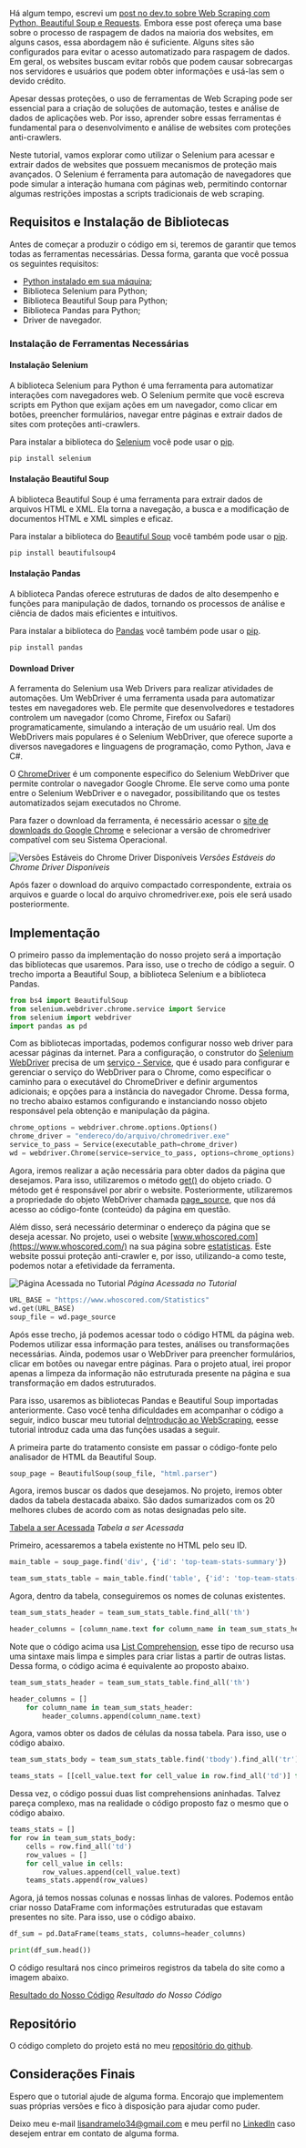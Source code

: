 
Há algum tempo, escrevi um [post no dev.to sobre Web Scraping com Python, Beautiful Soup e Requests](https://dev.to/lisandramelo/extracting-data-from-transfermarkt-an-introduction-to-webscraping-2i1c). Embora esse post ofereça uma base sobre o processo de raspagem de dados na maioria dos websites, em alguns casos, essa abordagem não é suficiente. Alguns sites são configurados para evitar o acesso automatizado para raspagem de dados. Em geral, os websites buscam evitar robôs que podem causar sobrecargas nos servidores e usuários que podem obter informações e usá-las sem o devido crédito.

Apesar dessas proteções, o uso de ferramentas de Web Scraping pode ser essencial para a criação de soluções de automação, testes e análise de dados de aplicações web. Por isso, aprender sobre essas ferramentas é fundamental para o desenvolvimento e análise de websites com proteções anti-crawlers.

Neste tutorial, vamos explorar como utilizar o Selenium para acessar e extrair dados de websites que possuem mecanismos de proteção mais avançados. O Selenium é ferramenta para  automação de navegadores que pode simular a interação humana com páginas web, permitindo contornar algumas restrições impostas a scripts tradicionais de web scraping.

## Requisitos e Instalação de Bibliotecas

Antes de começar a produzir o código em si, teremos de garantir que temos todas as ferramentas necessárias. Dessa forma, garanta que você possua os seguintes requisitos:

- [Python instalado em sua máquina](https://www.python.org/downloads/);
- Biblioteca Selenium para Python;
- Biblioteca Beautiful Soup para Python;
- Biblioteca Pandas para Python;
- Driver de navegador.

### Instalação de Ferramentas Necessárias

#### Instalação Selenium
A biblioteca Selenium para Python é uma ferramenta para automatizar interações com navegadores web. O Selenium permite que você escreva scripts em Python que exijam ações em um navegador, como clicar em botões, preencher formulários, navegar entre páginas e extrair dados de sites com proteções anti-crawlers.

Para instalar a biblioteca do [Selenium](https://pypi.org/project/selenium/) você pode usar o [pip](https://pypi.org/project/pip/).

```bash
pip install selenium
```

#### Instalação Beautiful Soup

A biblioteca Beautiful Soup é uma ferramenta para extrair dados de arquivos HTML e XML. Ela torna a navegação, a busca e a modificação de documentos HTML e XML simples e eficaz.

Para instalar a biblioteca do [Beautiful Soup](https://pypi.org/project/beautifulsoup4/) você também pode usar o [pip](https://pypi.org/project/pip/).

```bash
pip install beautifulsoup4
```

#### Instalação Pandas

A biblioteca Pandas oferece estruturas de dados de alto desempenho e funções para manipulação de dados, tornando os processos de análise e ciência de dados mais eficientes e intuitivos.

Para instalar a biblioteca do [Pandas](https://pypi.org/project/pandas/) você também pode usar o [pip](https://pypi.org/project/pip/).

```bash
pip install pandas
```

#### Download Driver

A ferramenta do Selenium usa Web Drivers para realizar atividades de automações. Um WebDriver é uma ferramenta usada para automatizar testes em navegadores web. Ele permite que desenvolvedores e testadores controlem um navegador (como Chrome, Firefox ou Safari) programaticamente, simulando a interação de um usuário real. Um dos WebDrivers mais populares é o Selenium WebDriver, que oferece suporte a diversos navegadores e linguagens de programação, como Python, Java e C#.

O [ChromeDriver](https://developer.chrome.com/docs/chromedriver?hl=pt-br) é um componente específico do Selenium WebDriver que permite controlar o navegador Google Chrome. Ele serve como uma ponte entre o Selenium WebDriver e o navegador, possibilitando que os testes automatizados sejam executados no Chrome.

Para fazer o download da ferramenta, é necessário acessar o [site de downloads do Google Chrome](https://googlechromelabs.github.io/chrome-for-testing/) e selecionar a versão de chromedriver compatível com seu Sistema Operacional.

![Versões Estáveis do Chrome Driver Disponíveis](images/chromedriver.png)
*Versões Estáveis do Chrome Driver Disponíveis*

Após fazer o download do arquivo compactado correspondente, extraia os arquivos e guarde o local do arquivo chromedriver.exe, pois ele será usado posteriormente.

## Implementação

O primeiro passo da implementação do nosso projeto será a importação das bibliotecas que usaremos. Para isso, use o trecho de código a seguir. O trecho importa a Beautiful Soup, a biblioteca Selenium e a biblioteca Pandas.

```python
from bs4 import BeautifulSoup
from selenium.webdriver.chrome.service import Service
from selenium import webdriver
import pandas as pd
```

Com as bibliotecas importadas, podemos configurar nosso web driver para acessar páginas da internet. Para a configuração, o construtor do [Selenium WebDriver](https://www.selenium.dev/documentation/webdriver/browsers/chrome/) precisa de um [serviço - Service](https://www.selenium.dev/documentation/webdriver/drivers/service/), que é usado para configurar e gerenciar o serviço do WebDriver para o Chrome, como especificar o caminho para o executável do ChromeDriver e definir argumentos adicionais; e opções para a instância do navegador Chrome. Dessa forma, no trecho abaixo estamos configurando e instanciando nosso objeto responsável pela obtenção e manipulação da página.

```python
chrome_options = webdriver.chrome.options.Options()
chrome_driver = "endereco/do/arquivo/chromedriver.exe"
service_to_pass = Service(executable_path=chrome_driver)
wd = webdriver.Chrome(service=service_to_pass, options=chrome_options)
```

Agora, iremos realizar a ação necessária para obter dados da página que desejamos. Para isso, utilizaremos o método [get()](https://www.selenium.dev/documentation/webdriver/interactions/navigation/) do objeto criado. O método get é responsável por abrir o website. Posteriormente, utilizaremos a propriedade do objeto WebDriver chamada [page_source](https://selenium-python.readthedocs.io/api.html#selenium.webdriver.remote.webdriver.WebDriver.page_source), que nos dá acesso ao código-fonte (conteúdo) da página em questão.


Além disso, será necessário determinar o endereço da página que se deseja acessar. No projeto, usei o website [www.whoscored.com](https://www.whoscored.com/) na sua página sobre [estatísticas](https://www.whoscored.com/Statistics). Este website possui proteção anti-crawler e, por isso, utilizando-a como teste, podemos notar a efetividade da ferramenta.

![Página Acessada no Tutorial](images/page.png)
*Página Acessada no Tutorial*

```python
URL_BASE = "https://www.whoscored.com/Statistics"
wd.get(URL_BASE)
soup_file = wd.page_source
```

Após esse trecho, já podemos acessar todo o código HTML da página web. Podemos utilizar essa informação para testes, análises ou transformações necessárias. Ainda, podemos usar o WebDriver para preencher formulários, clicar em botões ou navegar entre páginas. Para o projeto atual, irei propor apenas a limpeza da informação não estruturada presente na página e sua transformação em dados estruturados.

Para isso, usaremos as bibliotecas Pandas e Beautiful Soup importadas anteriormente. Caso você tenha dificuldades em acompanhar o código a seguir, indico buscar meu tutorial de[Introdução ao WebScraping](https://dev.to/lisandramelo/recebendo-informacoes-do-transfermarkt-uma-introducao-ao-web-scraping-188o), eesse tutorial introduz cada uma das funções usadas a seguir.

A primeira parte do tratamento consiste em passar o código-fonte pelo analisador de HTML da Beautiful Soup.

```python
soup_page = BeautifulSoup(soup_file, "html.parser")
```

Agora, iremos buscar os dados que desejamos. No projeto, iremos obter dados da tabela destacada abaixo. São dados sumarizados com os 20 melhores clubes de acordo com as notas designadas pelo site.

[Tabela a ser Acessada](images/table.png)
*Tabela a ser Acessada*

Primeiro, acessaremos a tabela existente no HTML pelo seu ID.

```python
main_table = soup_page.find('div', {'id': 'top-team-stats-summary'})

team_sum_stats_table = main_table.find('table', {'id': 'top-team-stats-summary-grid'})
```
Agora, dentro da tabela, conseguiremos os nomes de colunas existentes.

```python
team_sum_stats_header = team_sum_stats_table.find_all('th')

header_columns = [column_name.text for column_name in team_sum_stats_header]
```

Note que o código acima usa [List Comprehension](https://www.w3schools.com/python/python_lists_comprehension.asp), esse tipo de recurso usa uma sintaxe mais limpa e simples para criar listas a partir de outras listas. Dessa forma, o código acima é equivalente ao proposto abaixo.

```python
team_sum_stats_header = team_sum_stats_table.find_all('th')

header_columns = []
    for column_name in team_sum_stats_header:
        header_columns.append(column_name.text)
```

Agora, vamos obter os dados de células da nossa tabela. Para isso, use o código abaixo.

```python
team_sum_stats_body = team_sum_stats_table.find('tbody').find_all('tr')

teams_stats = [[cell_value.text for cell_value in row.find_all('td')] for row in team_sum_stats_body]
```

Dessa vez, o código possui duas list comprehensions aninhadas. Talvez pareça complexo, mas na realidade o código proposto faz o mesmo que o código abaixo.

```python
teams_stats = []
for row in team_sum_stats_body:
    cells = row.find_all('td')
    row_values = []
    for cell_value in cells:
        row_values.append(cell_value.text)
    teams_stats.append(row_values)
```

Agora, já temos nossas colunas e nossas linhas de valores. Podemos então criar nosso DataFrame com informações estruturadas que estavam presentes no site. Para isso, use o código abaixo.

```python
df_sum = pd.DataFrame(teams_stats, columns=header_columns)

print(df_sum.head())
```

O código resultará nos cinco primeiros registros da tabela do site como a imagem abaixo.

[Resultado do Nosso Código](images/result.png)
*Resultado do Nosso Código*

## Repositório

O código completo do projeto está no meu [repositório do github](https://github.com/veronicamars73/Getting-WhoScored-Data).

## Considerações Finais

Espero que o tutorial ajude de alguma forma. Encorajo que implementem suas próprias versões e fico à disposição para ajudar como puder.

Deixo meu e-mail [lisandramelo34@gmail.com](mailto:lisandramelo34@gmail.com) e meu perfil no [LinkedIn](https://www.linkedin.com/in/melo-lisandra) caso desejem entrar em contato de alguma forma.